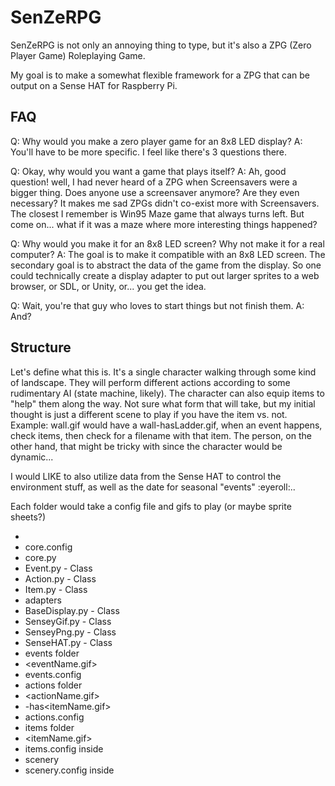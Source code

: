 # SenZeRPG
SenZeRPG is not only an annoying thing to type, but it's also a ZPG (Zero Player Game) Roleplaying Game.

My goal is to make a somewhat flexible framework for a ZPG that can be output on a Sense HAT for Raspberry Pi.

## FAQ
Q: Why would you make a zero player game for an 8x8 LED display?
A: You'll have to be more specific. I feel like there's 3 questions there.

Q: Okay, why would you want a game that plays itself?
A: Ah, good question! well, I had never heard of a ZPG when Screensavers were a bigger thing. Does anyone use a screensaver anymore? Are they even necessary? It makes me sad ZPGs didn't co-exist more with Screensavers. The closest I remember is Win95 Maze game that always turns left. But come on... what if it was a maze where more interesting things happened?

Q: Why would you make it for an 8x8 LED screen? Why not make it for a real computer?
A: The goal is to make it compatible with an 8x8 LED screen. The secondary goal is to abstract the data of the game from the display. So one could technically create a display adapter to put out larger sprites to a web browser, or SDL, or Unity, or... you get the idea.

Q: Wait, you're that guy who loves to start things but not finish them.
A: And?

## Structure
Let's define what this is. It's a single character walking through some kind of landscape. They will perform different actions according to some rudimentary AI (state machine, likely). The character can also equip items to "help" them along the way. Not sure what form that will take, but my initial thought is just a different scene to play if you have the item vs. not.
Example: wall.gif would have a wall-hasLadder.gif, when an event happens, check items, then check for a filename with that item. The person, on the other hand, that might be tricky with since the character would be dynamic...

I would LIKE to also utilize data from the Sense HAT to control the environment stuff, as well as the date for seasonal "events" :eyeroll:..

Each folder would take a config file and gifs to play (or maybe sprite sheets?)
- <root>
 - core.config
 - core.py
 - Event.py - Class
 - Action.py - Class
 - Item.py - Class
- adapters
 - BaseDisplay.py - Class
 - SenseyGif.py - Class
 - SenseyPng.py - Class
 - SenseHAT.py - Class
- events folder
 - <eventName.gif>
 - events.config
- actions folder
 - <actionName.gif>
 - <eventName>-has<itemName.gif>
 - actions.config
- items folder
 - <itemName.gif>
 - items.config inside
- scenery
 - scenery.config inside
